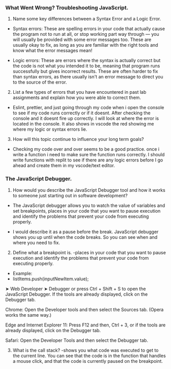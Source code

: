 ### What Went Wrong? Troubleshooting JavaScript.

1. Name some key differences between a Syntax Error and a Logic Error.

- Syntax errors: These are spelling errors in your code that actually cause the program not to run at all, or stop working part way through — you will usually be provided with some error messages too. These are usually okay to fix, as long as you are familiar with the right tools and know what the error messages mean!

- Logic errors: These are errors where the syntax is actually correct but the code is not what you intended it to be, meaning that program runs successfully but gives incorrect results. These are often harder to fix than syntax errors, as there usually isn't an error message to direct you to the source of the error.

2. List a few types of errors that you have encountered in past lab assignments and explain how you were able to correct them.
- Eslint, prettier, and just going through my code when i open the console to see if my code runs correctly or if it doesnt. After checking the console and it doesnt fire up correctly. I will look at where the error is located in the console. It also shows in vscode the red showing me where my logic or syntax errors lie.

3. How will this topic continue to influence your long term goals?
- Checking my code over and over seems to be a good practice. once i write a function i need to make sure the function runs correctly. I should write functions with replit to see if there are any logic errors before I go ahead and create them in my vscode/text editor. 

### The JavaScript Debugger.

1. How would you describe the JavaScript Debugger tool and how it works to someone just starting out in software development?

- The JavaScript debugger allows you to watch the value of variables and set breakpoints, places in your code that you want to pause execution and identify the problems that prevent your code from executing properly.

- I would describe it as a pause before the break. JavaScript debugger shows you up until when the code breaks. So you can see when and where you need to fix. 

2. Define what a breakpoint is.
-places in your code that you want to pause execution and identify the problems that prevent your code from executing properly.
  - Example:
  - listItems.push(inputNewItem.value);

➤ Web Developer ➤ Debugger or press Ctrl + Shift + S to open the JavaScript Debugger. If the tools are already displayed, click on the Debugger tab.

Chrome: Open the Developer tools and then select the Sources tab. (Opera works the same way.)

Edge and Internet Explorer 11: Press F12 and then, Ctrl + 3, or if the tools are already displayed, click on the Debugger tab.

Safari: Open the Developer Tools and then select the Debugger tab.

3. What is the call stack?
-shows you what code was executed to get to the current line. You can see that the code is in the function that handles a mouse click, and that the code is currently paused on the breakpoint.
